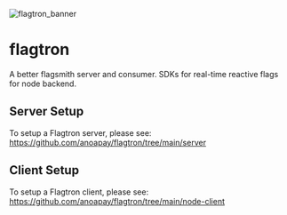 ![flagtron_banner](https://github.com/user-attachments/assets/845a4ac9-e054-4ea9-8b6b-9e91945b74e8)

# flagtron

A better flagsmith server and consumer. SDKs for real-time reactive flags for node backend.

## Server Setup

To setup a Flagtron server, please see: https://github.com/anoapay/flagtron/tree/main/server

## Client Setup

To setup a Flagtron client, please see: https://github.com/anoapay/flagtron/tree/main/node-client
